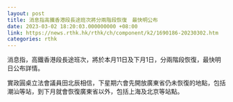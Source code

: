 ```yaml
---
layout: post
title: 消息指高鐵香港段長途班次將分兩階段恢復　最快明公布
date: 2023-03-02 18:20:03.000000000 +08:00
link: https://news.rthk.hk/rthk/ch/component/k2/1690186-20230302.htm
categories: rthk
---
```


消息指，高鐵香港段長途班次，將於本月11日及下月1日，分兩階段恢復，最快明日公布詳情。

實政圓桌立法會議員田北辰相信，下星期六會先開放廣東省仍未恢復的地點，包括潮汕等站，到下月就會恢復廣東省以外，包括上海及北京等站點。
